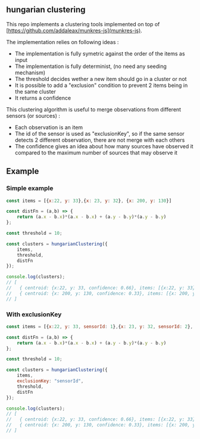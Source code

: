## hungarian clustering

This repo implements a clustering tools implemented on top of [https://github.com/addaleax/munkres-js](munkres-js).

The implementation relies on following ideas : 
* The implementation is fully symetric against the order of the items as input
* The implementation is fully determinist, (no need any seeding mechanism)
* The threshold decides wether a new item should go in a cluster or not
* It is possible to add a "exclusion" condition to prevent 2 items being in the same cluster
* It returns a confidence

This clustering algorithm is useful to merge observations from different sensors (or sources) :
* Each observation is an item
* The id of the sensor is used as "exclusionKey", so if the same sensor detects 2 different observation, there are not merge with each others
* The confidence gives an idea about how many sources have observed it compared to the maximum number of sources that may observe it

## Example

### Simple example
```js
const items = [{x:22, y: 33},{x: 23, y: 32}, {x: 200, y: 130}]

const distFn = (a,b) => {
	return (a.x - b.x)*(a.x - b.x) + (a.y - b.y)*(a.y - b.y)
};

const threshold = 10;

const clusters = hungarianClustering({	
	items,
	threshold,
	distFn
});

console.log(clusters);
// [
//   { centroid: {x:22, y: 33, confidence: 0.66}, items: [{x:22, y: 33},{x: 23, y: 32}]},
//   { centroid: {x: 200, y: 130, confidence: 0.33}, items: [{x: 200, y: 130}]}
// ]
```

### With exclusionKey

```js
const items = [{x:22, y: 33, sensorId: 1},{x: 23, y: 32, sensorId: 2}, {x: 200, y: 130, sensorId: 1}]

const distFn = (a,b) => {
	return (a.x - b.x)*(a.x - b.x) + (a.y - b.y)*(a.y - b.y)
};

const threshold = 10;

const clusters = hungarianClustering({	
	items,
	exclusionKey: "sensorId",
	threshold,
	distFn
});

console.log(clusters);
// [
//   { centroid: {x:22, y: 33, confidence: 0.66}, items: [{x:22, y: 33},{x: 23, y: 32}]},
//   { centroid: {x: 200, y: 130, confidence: 0.33}, items: [{x: 200, y: 130}]}
// ]
```